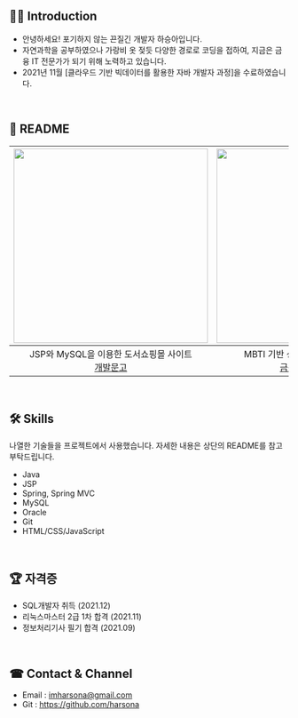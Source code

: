 <!-- ### Hi there 👋
**harsona/harsona** is a ✨ _special_ ✨ repository because its `README.md` (this file) appears on your GitHub profile.

Here are some ideas to get you started:

- 🔭 I’m currently working on ...
- 🌱 I’m currently learning ...
- 👯 I’m looking to collaborate on ...
- 🤔 I’m looking for help with ...
- 💬 Ask me about ...
- 📫 How to reach me: ...
- 😄 Pronouns: ...
- ⚡ Fun fact: ...
-->

## 💁‍♂️ Introduction
+ 안녕하세요! 포기하지 않는 끈질긴 개발자 하승아입니다.
+ 자연과학을 공부하였으나 가랑비 옷 젖듯 다양한 경로로 코딩을 접하여, 지금은 금융 IT 전문가가 되기 위해 노력하고 있습니다.
+ 2021년 11월 [클라우드 기반 빅데이터를 활용한 자바 개발자 과정]을 수료하였습니다.

<br>

## 📕 README

|[<img src="https://user-images.githubusercontent.com/86336066/149669221-70709d8e-967c-44e9-b9d7-a97d476b7ed4.png" width="350">](https://github.com/harsona/Project_BookStore#readme)|[<img src="https://user-images.githubusercontent.com/86336066/149669226-e112c30a-d2fe-4186-95ff-80e8005b0623.png" width="350">](https://github.com/harsona/mbti_financial#readme)|
|:---:|:---:|
|JSP와 MySQL을 이용한 도서쇼핑몰 사이트<br>[개발문고](https://github.com/harsona/Project_BookStore#readme)|MBTI 기반 성격 유형 테스트를 이용한<br>[금융투자상품 추천](https://github.com/harsona/mbti_financial#readme)|

<br>

## 🛠 Skills
나열한 기술들을 프로젝트에서 사용했습니다. 자세한 내용은 상단의 README를 참고 부탁드립니다. 

+ Java
+ JSP
+ Spring, Spring MVC
+ MySQL
+ Oracle
+ Git
+ HTML/CSS/JavaScript

<br>

## 🏆 자격증
+ SQL개발자 취득 (2021.12)
+ 리눅스마스터 2급 1차 합격 (2021.11)
+ 정보처리기사 필기 합격 (2021.09) 

<br>

## ☎ Contact & Channel
+ Email : <imharsona@gmail.com>
+ Git : <https://github.com/harsona>
